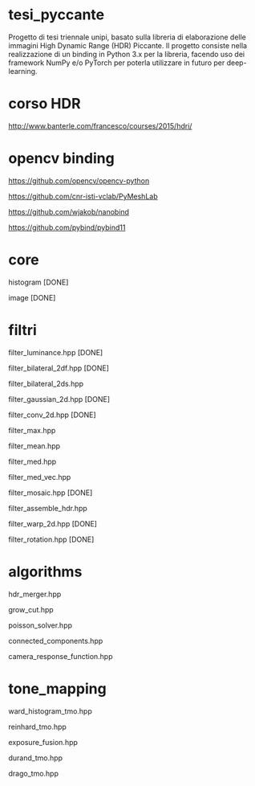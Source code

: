 # tesi_pyccante
Progetto di tesi triennale unipi, basato sulla libreria di elaborazione delle immagini High Dynamic Range (HDR) Piccante.
Il progetto consiste nella realizzazione di un binding in Python 3.x per la libreria, facendo uso dei framework NumPy e/o PyTorch
per poterla utilizzare in futuro per deep-learning.

# corso HDR

http://www.banterle.com/francesco/courses/2015/hdri/

# opencv binding

https://github.com/opencv/opencv-python

https://github.com/cnr-isti-vclab/PyMeshLab

https://github.com/wjakob/nanobind

https://github.com/pybind/pybind11

# core

histogram [DONE]

image [DONE]


# filtri

filter_luminance.hpp  [DONE]

filter_bilateral_2df.hpp  [DONE]

filter_bilateral_2ds.hpp

filter_gaussian_2d.hpp  [DONE]

filter_conv_2d.hpp  [DONE]

filter_max.hpp

filter_mean.hpp 

filter_med.hpp

filter_med_vec.hpp

filter_mosaic.hpp [DONE]

filter_assemble_hdr.hpp

filter_warp_2d.hpp  [DONE]

filter_rotation.hpp [DONE]

# algorithms

hdr_merger.hpp 

grow_cut.hpp

poisson_solver.hpp

connected_components.hpp 

camera_response_function.hpp 

# tone_mapping

ward_histogram_tmo.hpp 

reinhard_tmo.hpp 

exposure_fusion.hpp 

durand_tmo.hpp 

drago_tmo.hpp 
